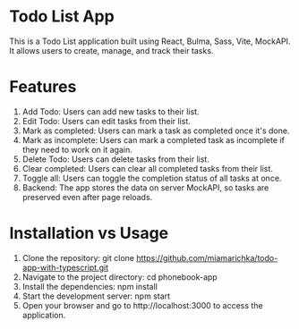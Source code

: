 # Todo List App

This is a Todo List application built using React, Bulma, Sass, Vite, MockAPI. It allows users to create, manage, and track their tasks.

# Features
1. Add Todo: Users can add new tasks to their list.
2. Edit Todo: Users can edit tasks from their list.
3. Mark as completed: Users can mark a task as completed once it's done.
4. Mark as incomplete: Users can mark a completed task as incomplete if they need to work on it again.
5. Delete Todo: Users can delete tasks from their list.
6. Clear completed: Users can clear all completed tasks from their list.
7. Toggle all: Users can toggle the completion status of all tasks at once.
8. Backend: The app stores the data on server MockAPI, so tasks are preserved even after page reloads.

# Installation vs Usage
1. Clone the repository:
git clone https://github.com/miamarichka/todo-app-with-typescript.git
2. Navigate to the project directory:
cd phonebook-app
3. Install the dependencies:
npm install
4. Start the development server:
npm start
5. Open your browser and go to http://localhost:3000 to access the application.
